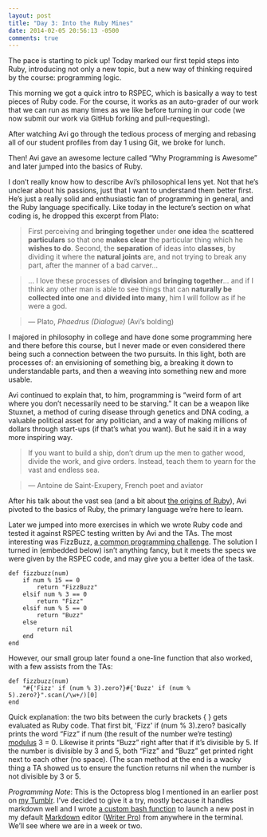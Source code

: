 ```yaml
---
layout: post
title: "Day 3: Into the Ruby Mines"
date: 2014-02-05 20:56:13 -0500
comments: true
---
```



The pace is starting to pick up! Today marked our first tepid steps into Ruby, introducing not only a new topic, but a new way of thinking required by the course: programming logic. 

This morning we got a quick intro to RSPEC, which is basically a way to test pieces of Ruby code. For the course, it works as an auto-grader of our work that we can run as many times as we like before turning in our code (we now submit our work via GitHub forking and pull-requesting). 

<!-- more -->

After watching Avi go through the tedious process of merging and rebasing all of our student profiles from day 1 using Git, we broke for lunch. 

Then! Avi gave an awesome lecture called “Why Programming is Awesome” and later jumped into the basics of Ruby. 

I don’t really know how to describe Avi’s philosophical lens yet. Not that he’s unclear about his passions, just that I want to understand them better first. He’s just a really solid and enthusiastic fan of programming in general, and the Ruby language specifically. Like today in the lecture’s section on what coding is, he dropped this excerpt from Plato:

>First perceiving and **bringing together** under **one idea** the **scattered particulars** so that one **makes clear** the particular thing which he **wishes to do**. Second, the **separation** of ideas into **classes**, by dividing it where the **natural joints** are, and not trying to break any part, after the manner of a bad carver…

>… I love these processes of **division** and **bringing together**… and if I think any other man is able to see things that can **naturally be collected into one** and **divided into many**, him I will follow as if he were a god.

> — Plato, _Phaedrus (Dialogue)_ (Avi’s bolding)

I majored in philosophy in college and have done some programming here and there before this course, but I never made or even considered there being such a connection between the two pursuits. In this light, both are processes of: an envisioning of something big, a breaking it down to understandable parts, and then a weaving into something new and more usable.  
 
Avi continued to explain that, to him, programming is “weird form of art where you don’t necessarily need to be starving.” It can be a weapon like Stuxnet, a method of curing disease through genetics and DNA coding, a valuable political asset for any politician, and a way of making millions of dollars through start-ups (if that’s what you want). But he said it in a way more inspiring way. 

>If you want to build a ship, don’t drum up the men to gather wood, divide the work, and give orders. Instead, teach them to yearn for the vast and endless sea.

> — Antoine de Saint-Exupery, French poet and aviator

After his talk about the vast sea (and a bit about [the origins of Ruby](http://en.wikipedia.org/wiki/Yukihiro_Matsumoto)), Avi pivoted to the basics of Ruby, the primary language we’re here to learn. 

Later we jumped into more exercises in which we wrote Ruby code and tested it against RSPEC testing written by Avi and the TAs. The most interesting was FizzBuzz, [a common programming challenge](http://c2.com/cgi/wiki?FizzBuzzTest). The solution I turned in (embedded below) isn’t anything fancy, but it meets the specs we were given by the RSPEC code, and may give you a better idea of the task. 

	def fizzbuzz(num)
		if num % 15 == 0 
			return "FizzBuzz"
		elsif num % 3 == 0 
			return "Fizz"
		elsif num % 5 == 0
			return "Buzz"
		else 
			return nil 
		end
	end


However, our small group later found a one-line function that also worked, with a few assists from the TAs:
	
	def fizzbuzz(num)
		"#{'Fizz' if (num % 3).zero?}#{'Buzz' if (num % 5).zero?}".scan(/\w+/)[0]
	end

Quick explanation: the two bits between the curly brackets { } gets evaluated as Ruby code. That first bit, 
	'Fizz' if (num % 3).zero? 
basically prints the word “Fizz” if num (the result of the number we’re testing) [modulus](http://en.wikipedia.org/wiki/Modulo_operation) 3 = 0. Likewise it prints “Buzz” right after that if it’s divisible by 5. If the number is divisible by 3 and 5, both “Fizz” and “Buzz” get printed right next to each other (no space). (The scan method at the end is a wacky thing a TA showed us to ensure the function returns nil when the number is not divisible by 3 or 5. 

_Programming Note_: This is the Octopress blog I mentioned in an earlier post on [my Tumblr](http://schlinkblog.tumblr.com/). I’ve decided to give it a try, mostly because it handles markdown well and I wrote [a custom bash function](https://gist.github.com/sts10/8837128) to launch a new post in my default [Markdown](http://daringfireball.net/projects/markdown/) editor ([Writer Pro](http://writer.pro/)) from anywhere in the terminal. We’ll see where we are in a week or two. 
